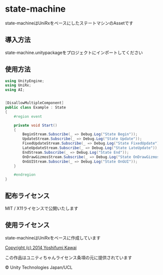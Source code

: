 # state-machine

state-machineはUniRxをベースにしたステートマシンのAssetです

## 導入方法

state-machine.unitypackageをプロジェクトにインポートしてください

## 使用方法

```csharp
using UnityEngine;
using UniRx;
using AI;


[DisallowMultipleComponent]
public class Example : State
{
    #region event

    private void Start()
    {
        BeginStream.Subscribe(_ => Debug.Log("State Begin"));
        UpdateStream.Subscribe(_ => Debug.Log("State Update"));
        FixedUpdateStream.Subscribe(_ => Debug.Log("State FixedUpdate"));
        LateUpdateStream.Subscribe(_ => Debug.Log("State LateUpdate"));
        EndStream.Subscribe(_ => Debug.Log("State End"));
        OnDrawGizmosStream.Subscribe(_ => Debug.Log("State OnDrawGizmos"));
        OnGUIStream.Subscribe(_ => Debug.Log("State OnGUI"));
    }

    #endregion
}
```

## 配布ライセンス

MIT / X11ライセンスで公開いたします

## 使用ライセンス

state-machineはUniRxをベースに作成しています

[Copyright (c) 2014 Yoshifumi Kawai](https://github.com/neuecc/UniRx/blob/master/LICENSE)

この作品はユニティちゃんライセンス条項の元に提供されています

© Unity Technologies Japan/UCL
